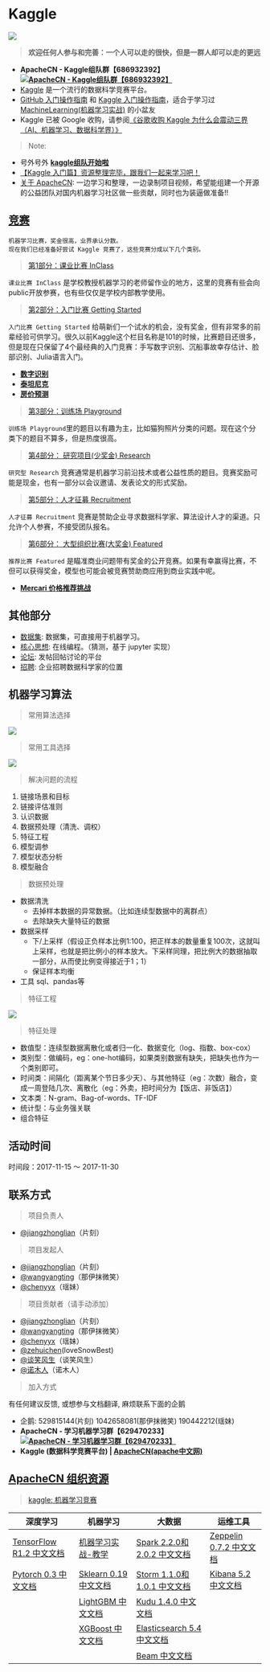 # Kaggle

![](static/images/logos/kaggle-logo-gray-bigger.jpeg) 

> **欢迎任何人参与和完善：一个人可以走的很快，但是一群人却可以走的更远**
* <strong>ApacheCN - Kaggle组队群【686932392】<a target="_blank" href="//shang.qq.com/wpa/qunwpa?idkey=716b584bbd7cdf64e961b499c7fb5891faf1f6c92dad026e3c596a57c834f1ec"><img title="ApacheCN - Kaggle组队群【686932392】" src="http://www.apachecn.org/wp-content/uploads/2017/10/ApacheCN-group.png" alt="ApacheCN - Kaggle组队群【686932392】" /></a></strong></li>
* [Kaggle](https://www.kaggle.com) 是一个流行的数据科学竞赛平台。
* [GitHub 入门操作指南](docs/GitHub/README.md) 和 [Kaggle 入门操作指南](docs/kaggle-quickstart.md)，适合于学习过 [MachineLearning(机器学习实战)](https://github.com/apachecn/MachineLearning) 的小盆友
* Kaggle 已被 Google 收购，请参阅[《谷歌收购 Kaggle 为什么会震动三界（AI、机器学习、数据科学界）》](https://www.leiphone.com/news/201703/ZjpnddCoUDr3Eh8c.html)

> Note:

* 号外号外 [**kaggle组队开始啦**](docs/kaggle-start.md) 
* [【Kaggle 入门篇】资源整理完毕，跟我们一起来学习吧！](http://www.apachecn.org/kaggle/379.html)
* [关于 ApacheCN](http://cwiki.apachecn.org/pages/viewpage.action?pageId=2887240): 一边学习和整理，一边录制项目视频，希望能组建一个开源的公益团队对国内机器学习社区做一些贡献，同时也为装逼做准备!!

## [竞赛](https://www.kaggle.com/competitions)

```
机器学习比赛，奖金很高，业界承认分数。
现在我们已经准备好尝试 Kaggle 竞赛了，这些竞赛分成以下几个类别。
```

> [第1部分：课业比赛 InClass](https://www.kaggle.com/competitions?sortBy=deadline&group=all&page=1&pageSize=20&segment=inClass)

`课业比赛 InClass` 是学校教授机器学习的老师留作业的地方，这里的竞赛有些会向public开放参赛，也有些仅仅是学校内部教学使用。

> [第2部分：入门比赛 Getting Started](https://www.kaggle.com/competitions?sortBy=deadline&group=all&page=1&pageSize=20&segment=gettingStarted)

`入门比赛 Getting Started` 给萌新们一个试水的机会，没有奖金，但有非常多的前辈经验可供学习。很久以前Kaggle这个栏目名称是101的时候，比赛题目还很多，但是现在只保留了4个最经典的入门竞赛：手写数字识别、沉船事故幸存估计、脸部识别、Julia语言入门。

* [**数字识别**](/competitions/getting-started/digit-recognizer)
* [**泰坦尼克**](/competitions/getting-started/titanic)
* [**房价预测**](/competitions/getting-started/house-price)

> [第3部分：训练场 Playground](https://www.kaggle.com/competitions?sortBy=deadline&group=all&page=1&pageSize=20&segment=playground)

`训练场 Playground`里的题目以有趣为主，比如猫狗照片分类的问题。现在这个分类下的题目不算多，但是热度很高。

> [第4部分： 研究项目(少奖金) Research](https://www.kaggle.com/competitions?sortBy=prize&group=active&page=1&pageSize=20&segment=research)

`研究型 Research` 竞赛通常是机器学习前沿技术或者公益性质的题目。竞赛奖励可能是现金，也有一部分以会议邀请、发表论文的形式奖励。

> [第5部分：人才征募 Recruitment](https://www.kaggle.com/competitions?sortBy=prize&group=active&page=1&pageSize=20&segment=recruitment)

`人才征募 Recruitment` 竞赛是赞助企业寻求数据科学家、算法设计人才的渠道。只允许个人参赛，不接受团队报名。

> [第6部分： 大型组织比赛(大奖金) Featured](https://www.kaggle.com/competitions?sortBy=prize&group=active&page=1&pageSize=20&segment=featured)

`推荐比赛 Featured` 是瞄准商业问题带有奖金的公开竞赛。如果有幸赢得比赛，不但可以获得奖金，模型也可能会被竞赛赞助商应用到商业实践中呢。

* [**Mercari 价格推荐挑战**](/competitions/featured/mercari-price-suggestion-challenge)

## 其他部分

* [数据集](https://www.kaggle.com/datasets): 数据集，可直接用于机器学习。
* [核心思想](https://www.kaggle.com/kernels): 在线编程。（猜测，基于 jupyter 实现）
* [论坛](https://www.kaggle.com/discussion): 发帖回帖讨论的平台
* [招聘](https://www.kaggle.com/jobs): 企业招聘数据科学家的位置

## 机器学习算法

> 常用算法选择

![](static/images/docs/kaggle-常用算法选择.png)

> 常用工具选择

![](static/images/docs/kaggle-常用工具选择.png)

> 解决问题的流程

1. 链接场景和目标
2. 链接评估准则
3. 认识数据
4. 数据预处理（清洗、调权）
5. 特征工程
6. 模型调参
7. 模型状态分析
8. 模型融合

> 数据预处理

* 数据清洗
    * 去掉样本数据的异常数据。（比如连续型数据中的离群点）
    * 去除缺失大量特征的数据
* 数据采样
    * 下/上采样（假设正负样本比例1:100，把正样本的数量重复100次，这就叫上采样，也就是把比例小的样本放大。下采样同理，把比例大的数据抽取一部分，从而使比例变得接近于1；1）
    * 保证样本均衡
* 工具 sql、pandas等

> 特征工程

![](static/images/docs/kaggle-特征工程.png)

> 特征处理

- 数值型：连续型数据离散化或者归一化、数据变化（log、指数、box-cox）
- 类别型：做编码，eg：one-hot编码，如果类别数据有缺失，把缺失也作为一个类别即可。
- 时间类：间隔化（距离某个节日多少天）、与其他特征（eg：次数）融合，变成一周登陆几次、离散化（eg：外卖，把时间分为【饭店、非饭店】）
- 文本类：N-gram、Bag-of-words、TF-IDF
- 统计型：与业务强关联
- 组合特征

## 活动时间

时间段：2017-11-15 ～ 2017-11-30

## 联系方式

> 项目负责人

* [@jiangzhonglian](https://github.com/jiangzhonglian)（片刻）

> 项目发起人

* [@jiangzhonglian](https://github.com/jiangzhonglian)（片刻）
* [@wangyangting](https://github.com/wangyangting)（那伊抹微笑）
* [@chenyyx](https://github.com/chenyyx)（瑶妹）

> 项目贡献者（请手动添加）

* [@jiangzhonglian](https://github.com/jiangzhonglian)（片刻）
* [@wangyangting](https://github.com/wangyangting)（那伊抹微笑）
* [@chenyyx](https://github.com/chenyyx)（瑶妹）
* [@zehuichen](https://github.com/zehuichen123)(loveSnowBest)
* [@谈笑风生](https://github.com/zhu1040028623)（谈笑风生）
* [@诺木人](https://github.com/1mrliu)（诺木人）

> 加入方式

有任何建议反馈, 或想参与文档翻译, 麻烦联系下面的企鹅
* 企鹅: 529815144(片刻) 1042658081(那伊抹微笑) 190442212(瑶妹)
* **ApacheCN - 学习机器学习群【629470233】<a target="_blank" href="//shang.qq.com/wpa/qunwpa?idkey=30e5f1123a79867570f665aa3a483ca404b1c3f77737bc01ec520ed5f078ddef"><img border="0" src="static/images/logos/ApacheCN-group.png" alt="ApacheCN - 学习机器学习群【629470233】" title="ApacheCN - 学习机器学习群【629470233】"></a>**
* **Kaggle (数据科学竞赛平台) | [ApacheCN(apache中文网)](http://www.apachecn.org/)**

## [ApacheCN 组织资源](http://www.apachecn.org/)

> [kaggle: 机器学习竞赛](https://github.com/apachecn/kaggle)

| 深度学习 | 机器学习  | 大数据 | 运维工具 |
| --- | --- | --- | --- |
| [TensorFlow R1.2 中文文档](http://cwiki.apachecn.org/pages/viewpage.action?pageId=10030122) | [机器学习实战-教学](https://github.com/apachecn/MachineLearning) | [Spark 2.2.0和2.0.2 中文文档](http://spark.apachecn.org/) | [Zeppelin 0.7.2 中文文档](http://cwiki.apachecn.org/pages/viewpage.action?pageId=10030467) |
| [Pytorch 0.3 中文文档 ](http://pytorch.apachecn.org/cn/0.3.0/) | [Sklearn 0.19 中文文档](http://sklearn.apachecn.org/) | [Storm 1.1.0和1.0.1 中文文档](http://storm.apachecn.org/) | [Kibana 5.2 中文文档](http://cwiki.apachecn.org/pages/viewpage.action?pageId=8159377) |
|  | [LightGBM 中文文档](http://lightgbm.apachecn.org/cn/latest) | [Kudu 1.4.0 中文文档](http://cwiki.apachecn.org/pages/viewpage.action?pageId=10813594) |  |
|  | [XGBoost 中文文档](http://xgboost.apachecn.org/cn/latest)  | [Elasticsearch 5.4 中文文档](http://cwiki.apachecn.org/pages/viewpage.action?pageId=4260364) |
|  |  | [Beam 中文文档](http://beam.apachecn.org/) |
